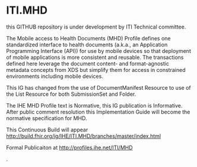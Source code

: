 # ITI.MHD 
this GITHUB repository is under development by ITI Technical committee. 

The Mobile access to Health Documents (MHD) Profile defines one standardized interface to 
health documents (a.k.a., an Application Programming Interface (API)) for use by mobile devices 
so that deployment of mobile applications is more consistent and reusable. 
The transactions defined here leverage the document content- and format-agnostic metadata concepts 
from XDS but simplify them for access in constrained environments including mobile devices. 

This IG has changed from the use of DocumentManifest Resource to use of the List Resource for both SubmissionSet and Folder.
 
The IHE MHD Profile text is Normative, this IG publication is Informative. 
After public comment resolution this Implementation Guide will become the normative specification for MHD.

This Continuous Build will appear http://build.fhir.org/ig/IHE/ITI.MHD/branches/master/index.html

Formal Publicaiton at http://profiles.ihe.net/ITI/MHD

.
